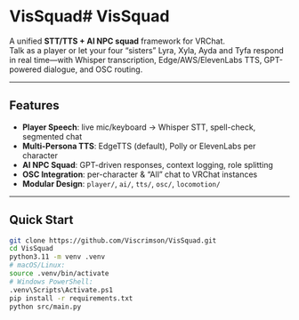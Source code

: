 # VisSquad# VisSquad

A unified **STT/TTS + AI NPC squad** framework for VRChat.  
Talk as a player or let your four “sisters” Lyra, Xyla, Ayda and Tyfa respond in real time—with Whisper transcription, Edge/AWS/ElevenLabs TTS, GPT-powered dialogue, and OSC routing.

---

## Features

- **Player Speech**: live mic/keyboard → Whisper STT, spell-check, segmented chat  
- **Multi-Persona TTS**: EdgeTTS (default), Polly or ElevenLabs per character  
- **AI NPC Squad**: GPT-driven responses, context logging, role splitting  
- **OSC Integration**: per-character & “All” chat to VRChat instances  
- **Modular Design**: `player/`, `ai/`, `tts/`, `osc/`, `locomotion/`  

---

## Quick Start

```bash
git clone https://github.com/Viscrimson/VisSquad.git
cd VisSquad
python3.11 -m venv .venv
# macOS/Linux:
source .venv/bin/activate
# Windows PowerShell:
.venv\Scripts\Activate.ps1
pip install -r requirements.txt
python src/main.py
